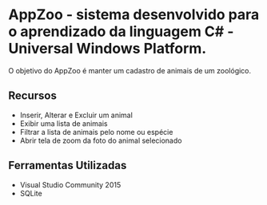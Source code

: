 # AppZoo - sistema desenvolvido para o aprendizado da linguagem C# - Universal Windows Platform.

O objetivo do AppZoo é manter um cadastro de animais de um zoológico.

## Recursos

* Inserir, Alterar e Excluir um animal
* Exibir uma lista de animais
* Filtrar a lista de animais pelo nome ou espécie
* Abrir tela de zoom da foto do animal selecionado

## Ferramentas Utilizadas

* Visual Studio Community 2015
* SQLite
